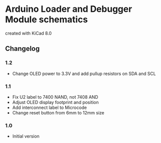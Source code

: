# Arduino Loader and Debugger Module schematics

created with KiCad 8.0

## Changelog

### 1.2

* Change OLED power to 3.3V and add pullup resistors on SDA and SCL

### 1.1

* Fix U2 label to 7400 NAND, not 7408 AND
* Adjust OLED display footprint and position
* Add interconnect label to Microcode
* Change reset button from 6mm to 12mm size

### 1.0

* Initial version
